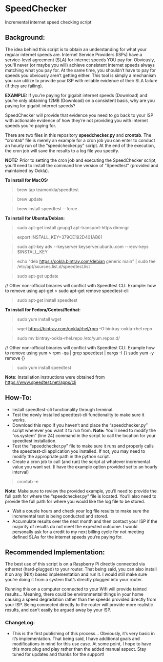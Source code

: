 # SpeedChecker
Incremental internet speed checking script

## Background:
The idea behind this script is to obtain an understanding for what your regular internet speeds are. Internet Service Providers (ISPs) have a service-level agreement (SLA) for internet speeds YOU pay for. Obviously, you'll never (or maybe you will) achieve consistent internet speeds always matching what you pay for. At the same time, you shouldn’t have to pay for speeds you obviously aren’t getting either. This tool is simply a mechanism you can utilize to provide your ISP with reliable evidence of their SLA failure (if they are failing).

**EXAMPLE:** If you’re paying for gigabit internet speeds (Download) and you’re only obtaining 12MB (Download) on a consistent basis, why are you paying for gigabit internet speeds? 

SpeedChecker will provide that evidence you need to go back to your ISP with actionable evidence of how they’re not providing you with internet speeds you’re paying for.

There are two files in this repository **speedchecker.py** and **crontab**. The “crontab” file is merely an example for a cron job you can enter to conduct an hourly run of the “speedchecker.py” script. At the end of the execution, the cron job will save the results to a log file you specify.

**NOTE:**
Prior to setting the cron job and executing the SpeedChecker script, you’ll need to install the command line version of “Speedtest” (provided and maintained by Ookla).

**To install for MacOS:**

> brew tap teamookla/speedtest

> brew update

> brew install speedtest --force

**To install for Ubuntu/Debian:**

> sudo apt-get install gnupg1 apt-transport-https dirmngr

> export INSTALL_KEY=379CE192D401AB61

> sudo apt-key adv --keyserver keyserver.ubuntu.com --recv-keys $INSTALL_KEY

> echo "deb https://ookla.bintray.com/debian generic main" | sudo tee  /etc/apt/sources.list.d/speedtest.list

> sudo apt-get update

// Other non-official binaries will conflict with Speedtest CLI. Example: how to remove using apt-get > sudo apt-get remove speedtest-cli

> sudo apt-get install speedtest

**To install for Fedora/Centos/Redhat:**

> sudo yum install wget

> wget https://bintray.com/ookla/rhel/rpm -O bintray-ookla-rhel.repo

> sudo mv bintray-ookla-rhel.repo /etc/yum.repos.d/

// Other non-official binaries will conflict with Speedtest CLI. Example how to remove using yum > rpm -qa | grep speedtest | xargs -I {} sudo yum -y remove {}

> sudo yum install speedtest

**Note:** Installation instructions were obtained from https://www.speedtest.net/apps/cli

## How-To:

* Install speedtest-cli functionality through terminal.
* Test the newly installed speedtest-cli functionality to make sure it works.
* Download this repo if you haven’t and place the “speedchecker.py” script wherever you want it to run from.
**Note:** You’ll need to modify the “os.system” (line 24) command in the script to call the location for your speedtest installation.
* Test the “speedchecker.py” file to make sure it runs and properly calls the speedtest-cli application you installed. If not, you may need to modify the appropriate path in the python script. 
* Create a cron job to call (and run) the script at whatever incremental value you want set. (I have the example option provided set to an hourly interval)

> crontab -e

**Note:** Make sure to review the provided example, you’ll need to provide the full path for where the “speedchecker.py” file is located. You’ll also need to provide the full path for where you would like the log file to be stored.

* Wait a couple hours and check your log file results to make sure the incremental test is being conducted and stored.
* Accumulate results over the next month and then contact your ISP if the majority of results do not meet the expected outcome. I would personally ask for a credit to my next billing cycle for not meeting defined SLAs for the internet speeds you’re paying for. 

## Recommended Implementation:

The best use of this script is on a Raspberry Pi directly connected via ethernet (hard-plugged) to your router. That being said, you can also install it on any (NIX) based implementation and run it. I would still make sure you’re doing it from a system that’s directly plugged into your router. 

Running this on a computer connected to your Wifi will provide tainted results… Meaning, there could be environmental things in your home causing a speed degradation rather than the speeds provided directly from your ISP. Being connected directly to the router will provide more realistic results, and can’t easily be argued away by your ISP.

### ChangeLog:

* This is the first publishing of this process… Obviously, it’s very basic in it’s implementation. That being said, I have additional goals and modifications in mind for this use case. At some point, I hope to have this more plug and play rather than the added manual aspect. Stay tuned for updates and thanks for the support!
